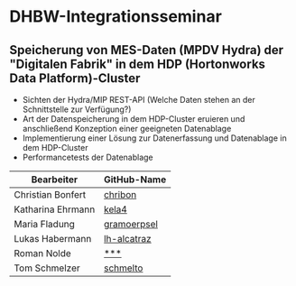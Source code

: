 # DHBW-Integrationsseminar

## Speicherung von MES-Daten (MPDV Hydra) der "Digitalen Fabrik" in dem HDP (Hortonworks Data Platform)-Cluster

* Sichten der Hydra/MIP REST-API (Welche Daten stehen an der Schnittstelle zur Verfügung?)
* Art der Datenspeicherung in dem HDP-Cluster eruieren und anschließend Konzeption einer geeigneten Datenablage
* Implementierung einer Lösung zur Datenerfassung und Datenablage in dem HDP-Cluster
* Performancetests der Datenablage


|Bearbeiter|GitHub-Name|
|----------|--------|
|Christian Bonfert|[chribon](https://github.com/chribon)|
|Katharina Ehrmann|[kela4](https://github.com/kela4)|
|Maria Fladung|[gramoerpsel](https://github.com/gramoerpsel)|
|Lukas Habermann|[lh-alcatraz](https://github.com/lh-alcatraz)|
|Roman Nolde| [ *** ](https://github.com/)|
|Tom Schmelzer|[schmelto](https://github.com/schmelto)|



